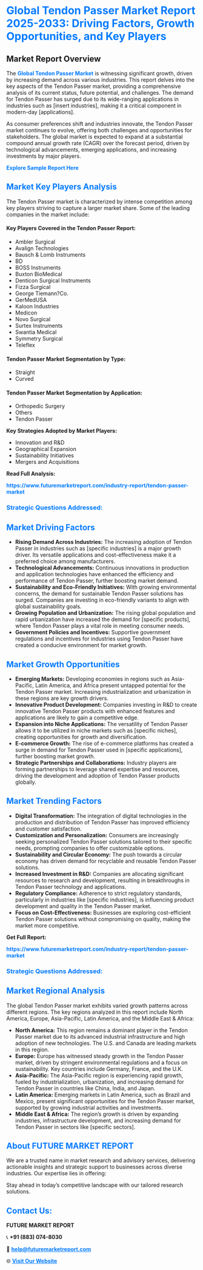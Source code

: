 <h1 style="color: #007BFF;">Global Tendon Passer Market Report 2025-2033: Driving Factors, Growth Opportunities, and Key Players</h1>

<section id="overview">
<h2>Market Report Overview</h2>
<p>The <a href="https://www.futuremarketreport.com/industry-report/tendon-passer-market" style="color: #007BFF; text-decoration: none;"><strong>Global Tendon Passer Market</strong></a> is witnessing significant growth, driven by increasing demand across various industries. This report delves into the key aspects of the Tendon Passer market, providing a comprehensive analysis of its current status, future potential, and challenges. The demand for Tendon Passer has surged due to its wide-ranging applications in industries such as [insert industries], making it a critical component in modern-day [applications].</p>
<p>As consumer preferences shift and industries innovate, the Tendon Passer market continues to evolve, offering both challenges and opportunities for stakeholders. The global market is expected to expand at a substantial compound annual growth rate (CAGR) over the forecast period, driven by technological advancements, emerging applications, and increasing investments by major players.</p>
</section>

<section id="overview">
<p><a href="https://www.futuremarketreport.com/request-sample/reportId=123460" style="color: #007BFF; text-decoration: none;"><strong>Explore Sample Report Here</strong></a></p>
</section>

<section id="key-players">
<h2 style="color: #007BFF;">Market Key Players Analysis</h2>
<p>The Tendon Passer market is characterized by intense competition among key players striving to capture a larger market share. Some of the leading companies in the market include:</p>
<h4>Key Players Covered in the Tendon Passer Report:</h4>
<ul><li>Ambler Surgical</li><li>Avalign Technologies</li><li>Bausch &amp; Lomb Instruments</li><li>BD</li><li>BOSS Instruments</li><li>Buxton BioMedical</li><li>Denticon Surgical Instruments</li><li>Fizza Surgical</li><li>George Tiemann?Co.</li><li>GerMedUSA</li><li>Kaloon Industries</li><li>Medicon</li><li>Novo Surgical</li><li>Surtex Instruments</li><li>Swantia Medical</li><li>Symmetry Surgical</li><li>Teleflex</li></ul>
<h4>Tendon Passer Market Segmentation by Type:</h4>
<ul><li>Straight</li><li>Curved</li></ul>

<h4>Tendon Passer Market Segmentation by Application:</h4>
<ul><li>Orthopedic Surgery</li><li>Others</li><li>Tendon Passer</li></ul>
<p><strong>Key Strategies Adopted by Market Players:</strong></p>
<ul>
<li>Innovation and R&D</li>
<li>Geographical Expansion</li>
<li>Sustainability Initiatives</li>
<li>Mergers and Acquisitions</li>
</ul>
</section>

<section>
<p><strong>Read Full Analysis: </strong></p><a href="https://www.futuremarketreport.com/industry-report/tendon-passer-market" style="color: #007BFF; text-decoration: none;"><strong>https://www.futuremarketreport.com/industry-report/tendon-passer-market</strong></a>
<h3 style="color: #007BFF;">Strategic Questions Addressed:</h3>
</section>

<section id="driving-factors">
<h2 style="color: #007BFF;">Market Driving Factors</h2>
<ul>
<li><strong>Rising Demand Across Industries:</strong> The increasing adoption of Tendon Passer in industries such as [specific industries] is a major growth driver. Its versatile applications and cost-effectiveness make it a preferred choice among manufacturers.</li>
<li><strong>Technological Advancements:</strong> Continuous innovations in production and application technologies have enhanced the efficiency and performance of Tendon Passer, further boosting market demand.</li>
<li><strong>Sustainability and Eco-Friendly Initiatives:</strong> With growing environmental concerns, the demand for sustainable Tendon Passer solutions has surged. Companies are investing in eco-friendly variants to align with global sustainability goals.</li>
<li><strong>Growing Population and Urbanization:</strong> The rising global population and rapid urbanization have increased the demand for [specific products], where Tendon Passer plays a vital role in meeting consumer needs.</li>
<li><strong>Government Policies and Incentives:</strong> Supportive government regulations and incentives for industries using Tendon Passer have created a conducive environment for market growth.</li>
</ul>
</section>

<section id="growth-opportunities">
<h2 style="color: #007BFF;">Market Growth Opportunities</h2>
<ul>
<li><strong>Emerging Markets:</strong> Developing economies in regions such as Asia-Pacific, Latin America, and Africa present untapped potential for the Tendon Passer market. Increasing industrialization and urbanization in these regions are key growth drivers.</li>
<li><strong>Innovative Product Development:</strong> Companies investing in R&D to create innovative Tendon Passer products with enhanced features and applications are likely to gain a competitive edge.</li>
<li><strong>Expansion into Niche Applications:</strong> The versatility of Tendon Passer allows it to be utilized in niche markets such as [specific niches], creating opportunities for growth and diversification.</li>
<li><strong>E-commerce Growth:</strong> The rise of e-commerce platforms has created a surge in demand for Tendon Passer used in [specific applications], further boosting market growth.</li>
<li><strong>Strategic Partnerships and Collaborations:</strong> Industry players are forming partnerships to leverage shared expertise and resources, driving the development and adoption of Tendon Passer products globally.</li>
</ul>
</section>

<section id="trending-factors">
<h2 style="color: #007BFF;">Market Trending Factors</h2>
<ul>
<li><strong>Digital Transformation:</strong> The integration of digital technologies in the production and distribution of Tendon Passer has improved efficiency and customer satisfaction.</li>
<li><strong>Customization and Personalization:</strong> Consumers are increasingly seeking personalized Tendon Passer solutions tailored to their specific needs, prompting companies to offer customizable options.</li>
<li><strong>Sustainability and Circular Economy:</strong> The push towards a circular economy has driven demand for recyclable and reusable Tendon Passer solutions.</li>
<li><strong>Increased Investment in R&D:</strong> Companies are allocating significant resources to research and development, resulting in breakthroughs in Tendon Passer technology and applications.</li>
<li><strong>Regulatory Compliance:</strong> Adherence to strict regulatory standards, particularly in industries like [specific industries], is influencing product development and quality in the Tendon Passer market.</li>
<li><strong>Focus on Cost-Effectiveness:</strong> Businesses are exploring cost-efficient Tendon Passer solutions without compromising on quality, making the market more competitive.</li>
</ul>
</section>

<section>
<p><strong>Get Full Report: </strong></p><a href="https://www.futuremarketreport.com/industry-report/tendon-passer-market" style="color: #007BFF; text-decoration: none;"><strong>https://www.futuremarketreport.com/industry-report/tendon-passer-market</strong></a>
<h3 style="color: #007BFF;">Strategic Questions Addressed:</h3>
</section>


<section id="regional-analysis">
<h2 style="color: #007BFF;">Market Regional Analysis</h2>
<p>The global Tendon Passer market exhibits varied growth patterns across different regions. The key regions analyzed in this report include North America, Europe, Asia-Pacific, Latin America, and the Middle East & Africa:</p>
<ul>
<li><strong>North America:</strong> This region remains a dominant player in the Tendon Passer market due to its advanced industrial infrastructure and high adoption of new technologies. The U.S. and Canada are leading markets in this region.</li>
<li><strong>Europe:</strong> Europe has witnessed steady growth in the Tendon Passer market, driven by stringent environmental regulations and a focus on sustainability. Key countries include Germany, France, and the U.K.</li>
<li><strong>Asia-Pacific:</strong> The Asia-Pacific region is experiencing rapid growth, fueled by industrialization, urbanization, and increasing demand for Tendon Passer in countries like China, India, and Japan.</li>
<li><strong>Latin America:</strong> Emerging markets in Latin America, such as Brazil and Mexico, present significant opportunities for the Tendon Passer market, supported by growing industrial activities and investments.</li>
<li><strong>Middle East & Africa:</strong> The region’s growth is driven by expanding industries, infrastructure development, and increasing demand for Tendon Passer in sectors like [specific sectors].</li>
</ul>
</section>

<footer>
<h2 style="color: #007BFF;">About FUTURE MARKET REPORT</h2>
<p>We are a trusted name in market research and advisory services, delivering actionable insights and strategic support to businesses across diverse industries. Our expertise lies in offering:</p>

<p>Stay ahead in today’s competitive landscape with our tailored research solutions.</p>

<h2 style="color: #007BFF;">Contact Us:</h2>
<p><strong>FUTURE MARKET REPORT</strong></p>
<p>📞 <strong>+91 (883) 074-8030</strong></p>
<p>📧 <strong><a href="mailto:help@futuremarketreport.com" style="color: #007BFF;">help@futuremarketreport.com</a></strong></p>
<p>🌐 <strong><a href="https://www.futuremarketreport.com/" style="color: #007BFF;">Visit Our Website</a></strong></p>
</footer>